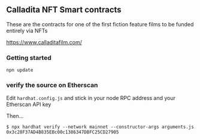 ## Calladita NFT Smart contracts

These are the contracts for one of the first fiction feature films to be funded entirely via NFTs

https://www.calladitafilm.com/ 

### Getting started

`npn update`

### verify the source on Etherscan

Edit `hardhat.config.js` and stick in your node RPC address and your Etherscan API key

Then...

```
$ npx hardhat verify --network mainnet --constructor-args arguments.js 0x3c28F37AD4B835EBc00c1386347DBFC25CD27905
```
